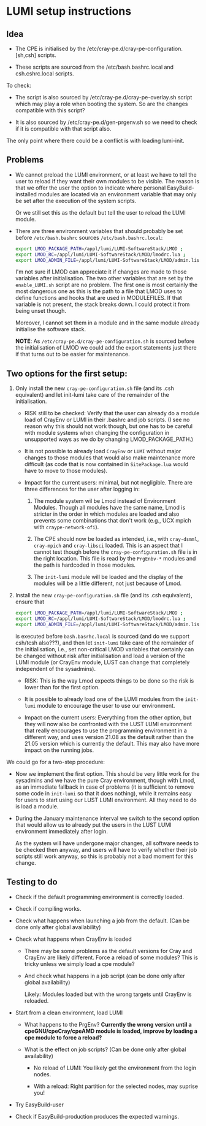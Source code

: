 # LUMI setup instructions

## Idea

  * The CPE is initialised by the /etc/cray-pe.d/cray-pe-configuration.[sh,csh] scripts.

  * These scripts are sourced from the /etc/bash.bashrc.local and csh.cshrc.local
    scripts.

To check:

  * The script is also sourced by /etc/cray-pe.d/cray-pe-overlay.sh script which may
    play a role when booting the system. So are the changes compatible with this script?

  * It is also sourced by /etc/cray-pe.d/gen-prgenv.sh so we need to check if it is
    compatible with that script also.

The only point where there could be a conflict is with loading lumi-init.


## Problems

  * We cannot preload the LUMI environment, or at least we have to tell the user to reload if
    they want their own modules to be visible. The reason is that we offer the user the option
    to indicate where personal EasyBuild-installed modules are located via an environment
    variable that may only be set after the execution of the system scripts.

    Or we still set this as the default but tell the user to reload the LUMI module.

  * There are three environment variables that should probably be set before `/etc/bash.bashrc`
    sources `/etc/bash.bashrc.local`:

    ```bash
    export LMOD_PACKAGE_PATH=/appl/lumi/LUMI-SoftwareStack/LMOD ;
    export LMOD_RC=/appl/lumi/LUMI-SoftwareStack/LMOD/lmodrc.lua ;
    export LMOD_ADMIN_FILE=/appl/lumi/LUMI-SoftwareStack/LMOD/admin.list ;
    ```

    I'm not sure if LMOD can appreciate it if changes are made to those variables after
    initialisation. The two other variables that are set by the `enable_LUMI.sh` script are no
    problem. The first one is most certainly the most dangerous one as this is the
    path to a file that LMOD uses to define functions and hooks that are used in MODULEFILES.
    If that variable is not present, the stack breaks down. I could protect it from
    being unset though.

    Moreover, I cannot set them in a module and in the same module already initialise
    the software stack.

    **NOTE**: As `/etc/cray-pe.d/cray-pe-configuration.sh` is sourced before the initialisation
    of LMOD we could add the export statements just there if that turns out to be easier
    for maintenance.


## Two options for the first setup:

 1. Only install the new `cray-pe-configuration.sh` file (and its .csh equivalent)
    and let init-lumi take care of the remainder of the initialisation.

      * RISK still to be checked: Verify that the user can already do a module load
        of CrayEnv or LUMI in their .bashrc and job scripts. (I see no reason why this
        should not work though, but one has to be careful with module systems when
        changing the configuration in unsupported ways as we do by changing LMOD_PACKAGE_PATH.)

      * It is not possible to already load `CrayEnv` or `LUMI` without major changes to those
        modules that would also make maintenance more difficult (as code that is now contained
        in `SitePackage.lua` would have to move to those modules).

      * Impact for the current users: minimal, but not negligible. There are three differences
        for the user after logging in:

         1. The module system wil be Lmod instead of Environment Modules. Though all
            modules have the same name, Lmod is stricter in the order in which modules
            are loaded and also prevents some combinations that don't work (e.g., UCX
            mpich with `craype-network-ofi`).

         2. The CPE should now be loaded as intended, i.e., with `cray-dsmml`, `cray-mpich`
            and `cray-libsci` loaded. This is an aspect that I cannot test though before
            the `cray-pe-configuration.sh` file is in the right location. This file
            is read by the `PrgEnbv-*` modules and the path is hardcoded in those modules.

         3. The `init-lumi` module will be loaded and the display of the modules will be a
            little different, not just because of Lmod.

 2. Install the new `cray-pe-configuration.sh` file (and its .csh equivalent), ensure
    that

    ```bash
    export LMOD_PACKAGE_PATH=/appl/lumi/LUMI-SoftwareStack/LMOD ;
    export LMOD_RC=/appl/lumi/LUMI-SoftwareStack/LMOD/lmodrc.lua ;
    export LMOD_ADMIN_FILE=/appl/lumi/LUMI-SoftwareStack/LMOD/admin.list ;
    ```

    is executed before `bash.basrhc.local` is sourced (and do we support csh/tcsh also???),
    and then let `init-lumi` take care of the remainder of the initialisation, i.e.,
    set non-critical LMOD variables that certainly can be changed without risk after
    initialisation and load a version of the LUMI module (or CrayEnv module, LUST can
    change that completely independent of the sysadmins).

      * RISK: This is the way Lmod expects things to be done so the risk is lower than
        for the first option.

      * It is possible to already load one of the LUMI modules from the `init-lumi` module
        to encourage the user to use our environment.

      * Impact on the current users: Everything from the other option, but they will
        now also be confronted with the LUST LUMI environment that really encourages to use
        the programming environment in a different way, and uses version 21.08 as the default
        rather than the 21.05 version which is currently the default. This may also have more
        impact on the running jobs.

We could go for a two-step procedure:

  * Now we implement the first option. This should be very little work for the sysadmins
    and we have the pure Cray environment, though with Lmod, as an immediate fallback
    in case of problems (it is sufficient to remove some code in `init-lumi` so that
    it does nothing), while it remains easy for users to start using our LUST LUMI
    environment. All they need to do is load a module.

  * During the January maintenance interval we switch to the second option that would
    allow us to already put the users in the LUST LUMI environment immediately after
    login.

    As the system will have undergone major changes, all software needs to be checked
    then anyway, and users will have to verify whether their job scripts still work
    anyway, so this is probably not a bad moment for this change.


## Testing to do

  * Check if the default programming environment is correctly loaded.

  * Check if compiling works.

  * Check what happens when launching a job from the default. (Can be done
    only after global availability)

  * Check what happens when CrayEnv is loaded

      * There may be some problems as the default versions for Cray and
        CrayEnv are likely different. Force a reload of some modules? This is
        tricky unless we simply load a cpe module?

      * And check what happens in a job script (can be done only after global
        availability)

        Likely: Modules loaded but with the wrong targets until CrayEnv is reloaded.

  * Start from a clean environment, load LUMI

      * What happens to the PrgEnv? **Currently the wrong version until a cpeGNU/cpeCray/cpeAMD
        module is loaded, improve by loading a cpe module to force a reload?**

      * What is the effect on job scripts? (Can be done only after global availability)

          * No reload of LUMI: You likely get the environment from the login nodes.

          * With a reload: Right partition for the selected nodes, may suprise you!

  * Try EasyBuild-user

  * Check if EasyBuild-production produces the expected warnings.


